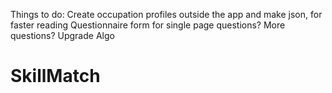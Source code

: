 Things to do:
Create occupation profiles outside the app and make json, for faster reading
Questionnaire form for single page questions?
More questions?
Upgrade Algo


# SkillMatch